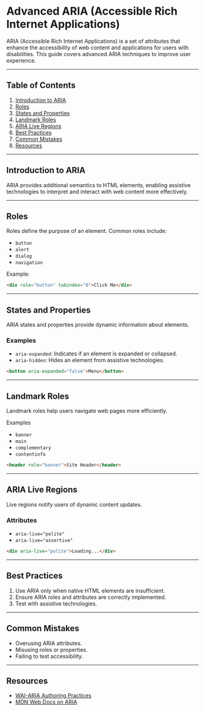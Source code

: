 # Advanced ARIA (Accessible Rich Internet Applications)

ARIA (Accessible Rich Internet Applications) is a set of attributes that enhance the accessibility of web content and applications for users with disabilities. This guide covers advanced ARIA techniques to improve user experience.

---

## Table of Contents

1. [Introduction to ARIA](#introduction-to-aria)
2. [Roles](#roles)
3. [States and Properties](#states-and-properties)
4. [Landmark Roles](#landmark-roles)
5. [ARIA Live Regions](#aria-live-regions)
6. [Best Practices](#best-practices)
7. [Common Mistakes](#common-mistakes)
8. [Resources](#resources)

---

## Introduction to ARIA

ARIA provides additional semantics to HTML elements, enabling assistive technologies to interpret and interact with web content more effectively.

---

## Roles

Roles define the purpose of an element. Common roles include:

- `button`
- `alert`
- `dialog`
- `navigation`

Example:

```html
<div role="button" tabindex="0">Click Me</div>
```

---

## States and Properties

ARIA states and properties provide dynamic information about elements.

### Examples

- `aria-expanded`: Indicates if an element is expanded or collapsed.
- `aria-hidden`: Hides an element from assistive technologies.

```html
<button aria-expanded="false">Menu</button>
```

---

## Landmark Roles

Landmark roles help users navigate web pages more efficiently.

Examples

- `banner`
- `main`
- `complementary`
- `contentinfo`

```html
<header role="banner">Site Header</header>
```

---

## ARIA Live Regions

Live regions notify users of dynamic content updates.

### Attributes

- `aria-live="polite"`
- `aria-live="assertive"`

```html
<div aria-live="polite">Loading...</div>
```

---

## Best Practices

1. Use ARIA only when native HTML elements are insufficient.
2. Ensure ARIA roles and attributes are correctly implemented.
3. Test with assistive technologies.

---

## Common Mistakes

- Overusing ARIA attributes.
- Misusing roles or properties.
- Failing to test accessibility.

---

## Resources

- [WAI-ARIA Authoring Practices](https://www.w3.org/TR/wai-aria-practices/)
- [MDN Web Docs on ARIA](https://developer.mozilla.org/en-US/docs/Web/Accessibility/ARIA)
